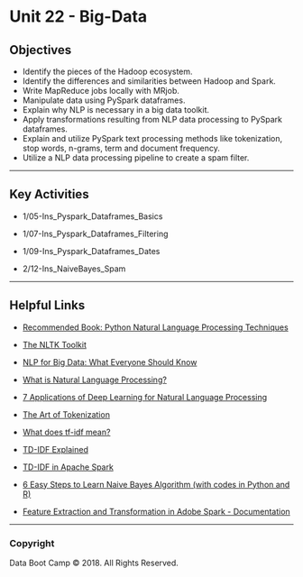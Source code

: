 # Unit 22 - Big-Data

## Objectives

* Identify the pieces of the Hadoop ecosystem.
* Identify the differences and similarities between Hadoop and Spark.
* Write MapReduce jobs locally with MRjob.
* Manipulate data using PySpark dataframes.
* Explain why NLP is necessary in a big data toolkit.
* Apply transformations resulting from NLP data processing to PySpark dataframes.
* Explain and utilize PySpark text processing methods like tokenization, stop words, n-grams, term and document frequency.
* Utilize a NLP data processing pipeline to create a spam filter.

- - -

## Key Activities

* 1/05-Ins_Pyspark_Dataframes_Basics

* 1/07-Ins_Pyspark_Dataframes_Filtering

* 1/09-Ins_Pyspark_Dataframes_Dates

* 2/12-Ins_NaiveBayes_Spam

- - -

## Helpful Links

* [Recommended Book: Python Natural Language Processing Techniques](https://www.amazon.com/Python-Natural-Language-Processing-techniques/dp/1787121429)

* [The NLTK Toolkit](https://www.nltk.org/)

* [NLP for Big Data:  What Everyone Should Know](http://www.expertsystem.com/nlp-big-data-everyone-know/)

* [What is Natural Language Processing?](https://machinelearningmastery.com/natural-language-processing/)

* [7 Applications of Deep Learning for Natural Language Processing](https://machinelearningmastery.com/applications-of-deep-learning-for-natural-language-processing/)

* [The Art of Tokenization](https://www.ibm.com/developerworks/community/blogs/nlp/entry/tokenization?lang=en)

* [What does tf-idf mean?](http://www.tfidf.com/)

* [TD-IDF Explained](https://www.elephate.com/blog/what-is-tf-idf/)

* [TD-IDF in Apache Spark](https://mingchen0919.github.io/learning-apache-spark/tf-idf.html)

* [6 Easy Steps to Learn Naive Bayes Algorithm (with codes in Python and R)](https://www.analyticsvidhya.com/blog/2017/09/naive-bayes-explained/)

* [Feature Extraction and Transformation in Adobe Spark - Documentation](https://spark.apache.org/docs/2.2.0/mllib-feature-extraction.html#tf-idf)

- - -

### Copyright

Data Boot Camp © 2018. All Rights Reserved.
